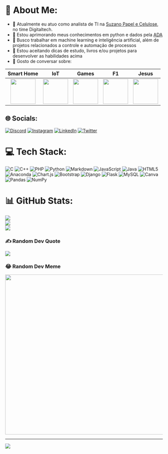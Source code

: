 # 💫 About Me:

- 🔭 Atualmente eu atuo como analista de TI na [Suzano Papel e Celulose](https://www.suzano.com.br/), no time Digitaltech.
- 🌱 Estou aprimorando meus conhecimentos em python e dados pela [ADA](https://ada.tech/para-empresas)
- 👯 Busco trabalhar em machine learning e inteligência artificial, além de projetos relacionados a controle e automação de processos
- 🤔 Estou aceitando dicas de estudo, livros e/ou projetos para desenvolver as habilidades acima
- 💬 Gosto de conversar sobre: 
<div align="center">

|Smart Home|IoT|Games|F1|Jesus|
|:---:|:---:|:---:|:---:|:---:|
|<img src="https://cdn-icons-png.flaticon.com/512/2668/2668334.png" width=80, heigth=80/>|<img src="https://cdn-icons-png.flaticon.com/512/2808/2808331.png" width=80, heigth=80/>|<img src="https://cdn-icons-png.flaticon.com/512/2972/2972048.png" width=80, heigth=80/>|<img src="https://cdn-icons-png.flaticon.com/512/1506/1506355.png" width=80, heigth=80/>|<img src="https://cdn-icons-png.flaticon.com/512/4337/4337020.png" width=80, heigth=80/>|
</div>

## 🌐 Socials:
[![Discord](https://img.shields.io/badge/Discord-%237289DA.svg?logo=discord&logoColor=white)](htttps://discord.gg/EltonFlavioLima#2696) [![Instagram](https://img.shields.io/badge/Instagram-%23E4405F.svg?logo=Instagram&logoColor=white)](https://instagram.com/eltonflavio) [![LinkedIn](https://img.shields.io/badge/LinkedIn-%230077B5.svg?logo=linkedin&logoColor=white)](https://linkedin.com/in/eltonflaviolima) [![Twitter](https://img.shields.io/badge/Twitter-%231DA1F2.svg?logo=Twitter&logoColor=white)](https://twitter.com/eltonflaviolima) 

# 💻 Tech Stack:
![C](https://img.shields.io/badge/c-%2300599C.svg?style=flat&logo=c&logoColor=white) ![C++](https://img.shields.io/badge/c++-%2300599C.svg?style=flat&logo=c%2B%2B&logoColor=white) ![PHP](https://img.shields.io/badge/php-%23777BB4.svg?style=flat&logo=php&logoColor=white) ![Python](https://img.shields.io/badge/python-3670A0?style=flat&logo=python&logoColor=ffdd54) ![Markdown](https://img.shields.io/badge/markdown-%23000000.svg?style=flat&logo=markdown&logoColor=white) ![JavaScript](https://img.shields.io/badge/javascript-%23323330.svg?style=flat&logo=javascript&logoColor=%23F7DF1E) ![Java](https://img.shields.io/badge/java-%23ED8B00.svg?style=flat&logo=java&logoColor=white) ![HTML5](https://img.shields.io/badge/html5-%23E34F26.svg?style=flat&logo=html5&logoColor=white) ![Anaconda](https://img.shields.io/badge/Anaconda-%2344A833.svg?style=flat&logo=anaconda&logoColor=white) ![Chart.js](https://img.shields.io/badge/chart.js-F5788D.svg?style=flat&logo=chart.js&logoColor=white) ![Bootstrap](https://img.shields.io/badge/bootstrap-%23563D7C.svg?style=flat&logo=bootstrap&logoColor=white) ![Django](https://img.shields.io/badge/django-%23092E20.svg?style=flat&logo=django&logoColor=white) ![Flask](https://img.shields.io/badge/flask-%23000.svg?style=flat&logo=flask&logoColor=white) ![MySQL](https://img.shields.io/badge/mysql-%2300f.svg?style=flat&logo=mysql&logoColor=white) ![Canva](https://img.shields.io/badge/Canva-%2300C4CC.svg?style=flat&logo=Canva&logoColor=white) ![Pandas](https://img.shields.io/badge/pandas-%23150458.svg?style=flat&logo=pandas&logoColor=white) ![NumPy](https://img.shields.io/badge/numpy-%23013243.svg?style=flat&logo=numpy&logoColor=white)
# 📊 GitHub Stats:
![](https://github-readme-stats.vercel.app/api?username=eltonflaviolima&theme=dracula&hide_border=false&include_all_commits=false&count_private=true)<br/>
![](https://github-readme-streak-stats.herokuapp.com/?user=eltonflaviolima&theme=dracula&hide_border=false)<br/>
![](https://github-readme-stats.vercel.app/api/top-langs/?username=eltonflaviolima&theme=dracula&hide_border=false&include_all_commits=false&count_private=true&layout=compact)

### ✍️ Random Dev Quote
![](https://quotes-github-readme.vercel.app/api?type=horizontal&theme=radical)

### 😂 Random Dev Meme
<img src="https://random-memer.herokuapp.com/" width="512px"/>

---
[![](https://visitcount.itsvg.in/api?id=eltonflaviolima&icon=0&color=0)](https://visitcount.itsvg.in)

<!-- Proudly created with GPRM ( https://gprm.itsvg.in ) -->
